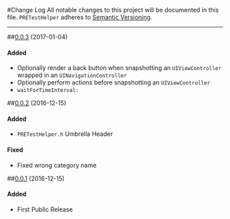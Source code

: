 #Change Log
All notable changes to this project will be documented in this file.
`PRETestHelper` adheres to [Semantic Versioning](http://semver.org/).

--- 

##[0.0.3](https://github.com/pres/PRETestHelper/releases/tag/0.0.3) (2017-01-04)

#### Added
* Optionally render a back button when snapshotting an `UIViewController` wrapped in an `UINavigationController`
* Optionally perform actions before snapshotting an `UIViewController`
* `waitForTimeInterval:`



##[0.0.2](https://github.com/pres/PRETestHelper/releases/tag/0.0.2) (2016-12-15)

#### Added
* `PRETestHelper.h` Umbrella Header

#### Fixed
* Fixed wrong category name

##[0.0.1](https://github.com/pres/PRETestHelper/releases/tag/0.0.1) (2016-12-15)

#### Added
* First Public Release
